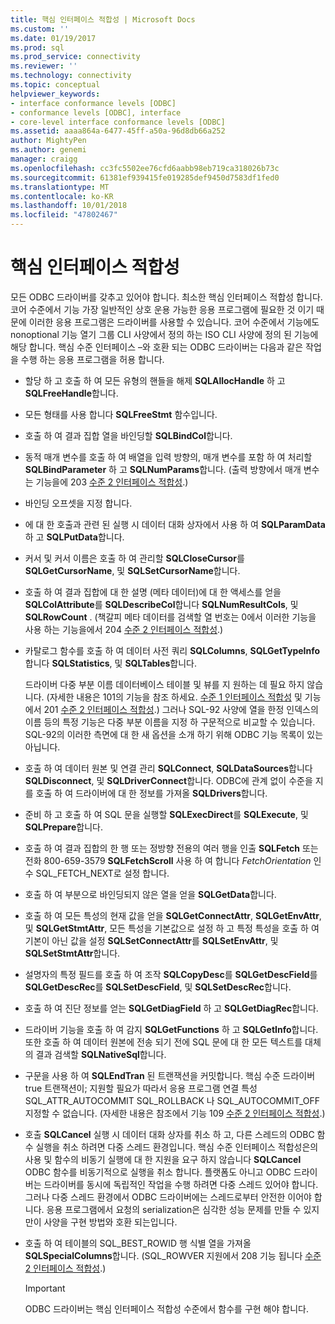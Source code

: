 ```yaml
---
title: 핵심 인터페이스 적합성 | Microsoft Docs
ms.custom: ''
ms.date: 01/19/2017
ms.prod: sql
ms.prod_service: connectivity
ms.reviewer: ''
ms.technology: connectivity
ms.topic: conceptual
helpviewer_keywords:
- interface conformance levels [ODBC]
- conformance levels [ODBC], interface
- core-level interface conformance levels [ODBC]
ms.assetid: aaaa864a-6477-45ff-a50a-96d8db66a252
author: MightyPen
ms.author: genemi
manager: craigg
ms.openlocfilehash: cc3fc5502ee76cfd6aabb98eb719ca318026b73c
ms.sourcegitcommit: 61381ef939415fe019285def9450d7583df1fed0
ms.translationtype: MT
ms.contentlocale: ko-KR
ms.lasthandoff: 10/01/2018
ms.locfileid: "47802467"
---
```

# <a name="core-interface-conformance"></a>핵심 인터페이스 적합성
모든 ODBC 드라이버를 갖추고 있어야 합니다. 최소한 핵심 인터페이스 적합성 합니다. 코어 수준에서 기능 가장 일반적인 상호 운용 가능한 응용 프로그램에 필요한 것 이기 때문에 이러한 응용 프로그램은 드라이버를 사용할 수 있습니다. 코어 수준에서 기능에도 nonoptional 기능 열기 그룹 CLI 사양에서 정의 하는 ISO CLI 사양에 정의 된 기능에 해당 합니다. 핵심 수준 인터페이스 –와 호환 되는 ODBC 드라이버는 다음과 같은 작업을 수행 하는 응용 프로그램을 허용 합니다.  
  
-   할당 하 고 호출 하 여 모든 유형의 핸들을 해제 **SQLAllocHandle** 하 고 **SQLFreeHandle**합니다.  
  
-   모든 형태를 사용 합니다 **SQLFreeStmt** 함수입니다.  
  
-   호출 하 여 결과 집합 열을 바인딩할 **SQLBindCol**합니다.  
  
-   동적 매개 변수를 호출 하 여 배열을 입력 방향의, 매개 변수를 포함 하 여 처리할 **SQLBindParameter** 하 고 **SQLNumParams**합니다. (출력 방향에서 매개 변수는 기능을에 203 [수준 2 인터페이스 적합성](../../../odbc/reference/develop-app/level-2-interface-conformance.md).)  
  
-   바인딩 오프셋을 지정 합니다.  
  
-   에 대 한 호출과 관련 된 실행 시 데이터 대화 상자에서 사용 하 여 **SQLParamData** 하 고 **SQLPutData**합니다.  
  
-   커서 및 커서 이름은 호출 하 여 관리할 **SQLCloseCursor**를 **SQLGetCursorName**, 및 **SQLSetCursorName**합니다.  
  
-   호출 하 여 결과 집합에 대 한 설명 (메타 데이터)에 대 한 액세스를 얻을 **SQLColAttribute**를 **SQLDescribeCol**합니다 **SQLNumResultCols**, 및 **SQLRowCount** . (책갈피 메타 데이터를 검색할 열 번호는 0에서 이러한 기능을 사용 하는 기능을에서 204 [수준 2 인터페이스 적합성](../../../odbc/reference/develop-app/level-2-interface-conformance.md).)  
  
-   카탈로그 함수를 호출 하 여 데이터 사전 쿼리 **SQLColumns**, **SQLGetTypeInfo**합니다 **SQLStatistics**, 및 **SQLTables**합니다.  
  
     드라이버 다중 부분 이름 데이터베이스 테이블 및 뷰를 지 원하는 데 필요 하지 않습니다. (자세한 내용은 101의 기능을 참조 하세요. [수준 1 인터페이스 적합성](../../../odbc/reference/develop-app/level-1-interface-conformance.md) 및 기능에서 201 [수준 2 인터페이스 적합성](../../../odbc/reference/develop-app/level-2-interface-conformance.md).) 그러나 SQL-92 사양에 열을 한정 인덱스의 이름 등의 특정 기능은 다중 부분 이름을 지정 하 구문적으로 비교할 수 있습니다. SQL-92의 이러한 측면에 대 한 새 옵션을 소개 하기 위해 ODBC 기능 목록이 있는 아닙니다.  
  
-   호출 하 여 데이터 원본 및 연결 관리 **SQLConnect**, **SQLDataSources**합니다 **SQLDisconnect**, 및 **SQLDriverConnect**합니다. ODBC에 관계 없이 수준을 지를 호출 하 여 드라이버에 대 한 정보를 가져올 **SQLDrivers**합니다.  
  
-   준비 하 고 호출 하 여 SQL 문을 실행할 **SQLExecDirect**를 **SQLExecute**, 및 **SQLPrepare**합니다.  
  
-   호출 하 여 결과 집합의 한 행 또는 정방향 전용의 여러 행을 인출 **SQLFetch** 또는 전화 800-659-3579 **SQLFetchScroll** 사용 하 여 합니다 *FetchOrientation* 인수 SQL_FETCH_NEXT로 설정 합니다.  
  
-   호출 하 여 부분으로 바인딩되지 않은 열을 얻을 **SQLGetData**합니다.  
  
-   호출 하 여 모든 특성의 현재 값을 얻을 **SQLGetConnectAttr**, **SQLGetEnvAttr**, 및 **SQLGetStmtAttr**, 모든 특성을 기본값으로 설정 하 고 특정 특성을 호출 하 여 기본이 아닌 값을 설정 **SQLSetConnectAttr**를 **SQLSetEnvAttr**, 및 **SQLSetStmtAttr**합니다.  
  
-   설명자의 특정 필드를 호출 하 여 조작 **SQLCopyDesc**를 **SQLGetDescField**를 **SQLGetDescRec**를 **SQLSetDescField**, 및 **SQLSetDescRec**합니다.  
  
-   호출 하 여 진단 정보를 얻는 **SQLGetDiagField** 하 고 **SQLGetDiagRec**합니다.  
  
-   드라이버 기능을 호출 하 여 감지 **SQLGetFunctions** 하 고 **SQLGetInfo**합니다. 또한 호출 하 여 데이터 원본에 전송 되기 전에 SQL 문에 대 한 모든 텍스트를 대체의 결과 검색할 **SQLNativeSql**합니다.  
  
-   구문을 사용 하 여 **SQLEndTran** 된 트랜잭션을 커밋합니다. 핵심 수준 드라이버 true 트랜잭션이; 지원할 필요가 따라서 응용 프로그램 연결 특성 SQL_ATTR_AUTOCOMMIT SQL_ROLLBACK 나 SQL_AUTOCOMMIT_OFF 지정할 수 없습니다. (자세한 내용은 참조에서 기능 109 [수준 2 인터페이스 적합성](../../../odbc/reference/develop-app/level-2-interface-conformance.md).)  
  
-   호출 **SQLCancel** 실행 시 데이터 대화 상자를 취소 하 고, 다른 스레드의 ODBC 함수 실행을 취소 하려면 다중 스레드 환경입니다. 핵심 수준 인터페이스 적합성은의 사용 및 함수의 비동기 실행에 대 한 지원을 요구 하지 않습니다 **SQLCancel** ODBC 함수를 비동기적으로 실행을 취소 합니다. 플랫폼도 아니고 ODBC 드라이버는 드라이버를 동시에 독립적인 작업을 수행 하려면 다중 스레드 있어야 합니다. 그러나 다중 스레드 환경에서 ODBC 드라이버에는 스레드로부터 안전한 이어야 합니다. 응용 프로그램에서 요청의 serialization은 심각한 성능 문제를 만들 수 있지만이 사양을 구현 방법와 호환 되는입니다.  
  
-   호출 하 여 테이블의 SQL_BEST_ROWID 행 식별 열을 가져올 **SQLSpecialColumns**합니다. (SQL_ROWVER 지원에서 208 기능 됩니다 [수준 2 인터페이스 적합성](../../../odbc/reference/develop-app/level-2-interface-conformance.md).)  
  
    > [!IMPORTANT]  
    >  ODBC 드라이버는 핵심 인터페이스 적합성 수준에서 함수를 구현 해야 합니다.
